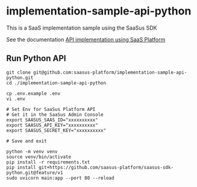 # implementation-sample-api-python

This is a SaaS implementation sample using the SaaSus SDK

See the documentation [API implementation using SaaS Platform](https://docs.saasus.io/docs/implementing-authentication-using-saasus-platform-apiserver)

## Run Python API

```
git clone git@github.com:saasus-platform/implementation-sample-api-python.git
cd ./implementation-sample-api-python
```

```
cp .env.example .env
vi .env

# Set Env for SaaSus Platform API
# Get it in the SaaSus Admin Console
export SAASUS_SAAS_ID="xxxxxxxxxx"
export SAASUS_API_KEY="xxxxxxxxxx"
export SAASUS_SECRET_KEY="xxxxxxxxxx"

# Save and exit
```

```
python -m venv venv
source venv/bin/activate
pip install -r requirements.txt
pip install git+https://github.com/saasus-platform/saasus-sdk-python.git@feature/v1
sudo uvicorn main:app --port 80 --reload
```
